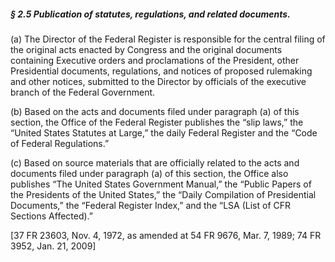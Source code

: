 ##### § 2.5 Publication of statutes, regulations, and related documents. #####

(a) The Director of the Federal Register is responsible for the central filing of the original acts enacted by Congress and the original documents containing Executive orders and proclamations of the President, other Presidential documents, regulations, and notices of proposed rulemaking and other notices, submitted to the Director by officials of the executive branch of the Federal Government.

(b) Based on the acts and documents filed under paragraph (a) of this section, the Office of the Federal Register publishes the “slip laws,” the “United States Statutes at Large,” the daily Federal Register and the “Code of Federal Regulations.”

(c) Based on source materials that are officially related to the acts and documents filed under paragraph (a) of this section, the Office also publishes “The United States Government Manual,” the “Public Papers of the Presidents of the United States,” the “Daily Compilation of Presidential Documents,” the “Federal Register Index,” and the “LSA (List of CFR Sections Affected).”

[37 FR 23603, Nov. 4, 1972, as amended at 54 FR 9676, Mar. 7, 1989; 74 FR 3952, Jan. 21, 2009]